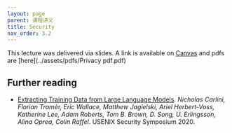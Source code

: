 ```yaml
---
layout: page
parent: 课程讲义
title: Security
nav_order: 3.2
---
```

This lecture was delivered via slides. A link is available on [Canvas](https://canvas.stanford.edu/courses/149841/modules/items/1136975) and pdfs are [here](../assets/pdfs/Privacy pdf.pdf)

## Further reading

- [Extracting Training Data from Large Language Models](https://arxiv.org/pdf/2012.07805.pdf). *Nicholas Carlini, Florian Tramèr, Eric Wallace, Matthew Jagielski, Ariel Herbert-Voss, Katherine Lee, Adam Roberts, Tom B. Brown, D. Song, Ú. Erlingsson, Alina Oprea, Colin Raffel*. USENIX Security Symposium 2020.
